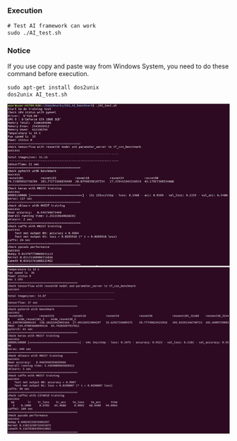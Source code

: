 ### Execution


```
# Test AI framework can work
sudo ./AI_test.sh

``` 

### Notice
If you use copy and paste way from Windows System, you need to do these command before execution.

```
sudo apt-get install dos2unix
dos2unix AI_test.sh

```

![Test Image 1](AI_test.jpg)
![Test Image 2](AI_test2.PNG)